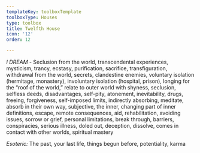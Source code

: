 ```yaml
---
templateKey: toolboxTemplate
toolboxType: Houses
type: toolbox
title: Twelfth House
icon: '12'
order: 12

---
```

_I DREAM_ - Seclusion from the world, transcendental experiences, mysticism, trancy, ecstasy, purification, sacrifice, transfiguration, withdrawal from the world, secrets, clandestine enemies, voluntary isolation (hermitage, monastery), involuntary isolation (hospital, prison), longing for the “roof of the world,” relate to outer world with shyness, seclusion, selfless deeds, disadvantages, self-pity, atonement, inevitability, drugs, freeing, forgiveness, self-imposed limits, indirectly absorbing, meditate, absorb in their own way, subjective, the inner, changing part of inner definitions, escape, remote consequences, aid, rehabilitation, avoiding issues, sorrow or grief, personal limitations, break through, barriers, conspiracies, serious illness, doled out, deception, dissolve, comes in contact with other worlds, spiritual mastery

_Esoteric:_ The past, your last life, things begun before, potentiality, karma
